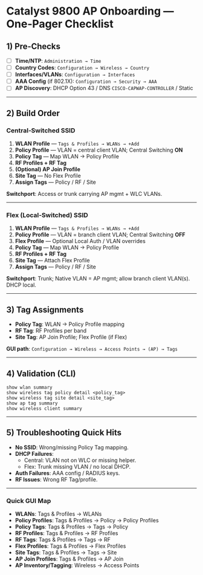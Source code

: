 # Catalyst 9800 AP Onboarding — One‑Pager Checklist

## 1) Pre‑Checks
- [ ] **Time/NTP**: `Administration → Time`
- [ ] **Country Codes**: `Configuration → Wireless → Country`
- [ ] **Interfaces/VLANs**: `Configuration → Interfaces`
- [ ] **AAA Config** (if 802.1X): `Configuration → Security → AAA`
- [ ] **AP Discovery**: DHCP Option 43 / DNS `CISCO-CAPWAP-CONTROLLER` / Static

---

## 2) Build Order

### **Central‑Switched SSID**
1. **WLAN Profile** — `Tags & Profiles → WLANs → +Add`
2. **Policy Profile** — VLAN = central client VLAN; Central Switching **ON**
3. **Policy Tag** — Map WLAN → Policy Profile
4. **RF Profiles + RF Tag**
5. **(Optional) AP Join Profile**
6. **Site Tag** — No Flex Profile
7. **Assign Tags** — Policy / RF / Site

**Switchport**: Access or trunk carrying AP mgmt + WLC VLANs.

---

### **Flex (Local‑Switched) SSID**
1. **WLAN Profile** — `Tags & Profiles → WLANs → +Add`
2. **Policy Profile** — VLAN = branch client VLAN; Central Switching **OFF**
3. **Flex Profile** — Optional Local Auth / VLAN overrides
4. **Policy Tag** — Map WLAN → Policy Profile
5. **RF Profiles + RF Tag**
6. **Site Tag** — Attach Flex Profile
7. **Assign Tags** — Policy / RF / Site

**Switchport**: Trunk; Native VLAN = AP mgmt; allow branch client VLAN(s). DHCP local.

---

## 3) Tag Assignments
- **Policy Tag**: WLAN → Policy Profile mapping
- **RF Tag**: RF Profiles per band
- **Site Tag**: AP Join Profile; Flex Profile (if Flex)

**GUI path**: `Configuration → Wireless → Access Points → (AP) → Tags`

---

## 4) Validation (CLI)
```
show wlan summary
show wireless tag policy detail <policy_tag>
show wireless tag site detail <site_tag>
show ap tag summary
show wireless client summary
```

---

## 5) Troubleshooting Quick Hits
- **No SSID**: Wrong/missing Policy Tag mapping.
- **DHCP Failures**:
  - Central: VLAN not on WLC or missing helper.
  - Flex: Trunk missing VLAN / no local DHCP.
- **Auth Failures**: AAA config / RADIUS keys.
- **RF Issues**: Wrong RF Tag/profile.

---

### Quick GUI Map
- **WLANs**: Tags & Profiles → WLANs
- **Policy Profiles**: Tags & Profiles → Policy → Policy Profiles
- **Policy Tags**: Tags & Profiles → Tags → Policy
- **RF Profiles**: Tags & Profiles → RF Profiles
- **RF Tags**: Tags & Profiles → Tags → RF
- **Flex Profiles**: Tags & Profiles → Flex Profiles
- **Site Tags**: Tags & Profiles → Tags → Site
- **AP Join Profiles**: Tags & Profiles → AP Join
- **AP Inventory/Tagging**: Wireless → Access Points
